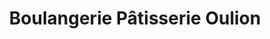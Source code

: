 ---
title: "Boulangerie Pâtisserie Oulion"
url: /joze/boulangerie-patisserie-oulion/
shop: boulangerie
---